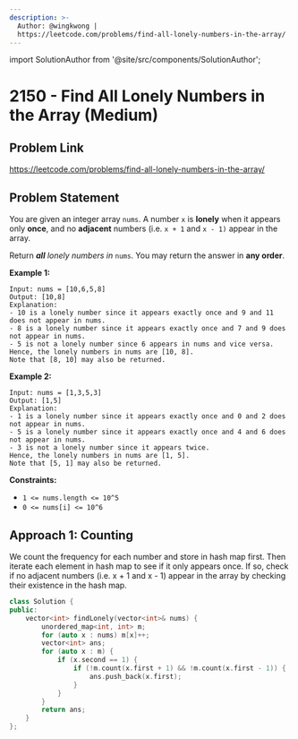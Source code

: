 ```yaml
---
description: >-
  Author: @wingkwong |
  https://leetcode.com/problems/find-all-lonely-numbers-in-the-array/
---
```


import SolutionAuthor from '@site/src/components/SolutionAuthor';

# 2150 - Find All Lonely Numbers in the Array (Medium)

## Problem Link

https://leetcode.com/problems/find-all-lonely-numbers-in-the-array/

## Problem Statement

You are given an integer array `nums`. A number `x` is **lonely** when it appears only **once**, and no **adjacent** numbers (i.e. `x + 1` and `x - 1)` appear in the array.

Return _**all** lonely numbers in_ `nums`. You may return the answer in **any order**.

**Example 1:**

```
Input: nums = [10,6,5,8]
Output: [10,8]
Explanation: 
- 10 is a lonely number since it appears exactly once and 9 and 11 does not appear in nums.
- 8 is a lonely number since it appears exactly once and 7 and 9 does not appear in nums.
- 5 is not a lonely number since 6 appears in nums and vice versa.
Hence, the lonely numbers in nums are [10, 8].
Note that [8, 10] may also be returned.
```

**Example 2:**

```
Input: nums = [1,3,5,3]
Output: [1,5]
Explanation: 
- 1 is a lonely number since it appears exactly once and 0 and 2 does not appear in nums.
- 5 is a lonely number since it appears exactly once and 4 and 6 does not appear in nums.
- 3 is not a lonely number since it appears twice.
Hence, the lonely numbers in nums are [1, 5].
Note that [5, 1] may also be returned.
```

**Constraints:**

* `1 <= nums.length <= 10^5`
* `0 <= nums[i] <= 10^6`

## Approach 1: Counting

We count the frequency for each number and store in hash map first. Then iterate each element in hash map to see if it only appears once. If so, check if no adjacent numbers (i.e. x + 1 and x - 1) appear in the array by checking their existence in the hash map.

<SolutionAuthor name="@wingkwong"/>

```cpp
class Solution {
public:
    vector<int> findLonely(vector<int>& nums) {
        unordered_map<int, int> m;
        for (auto x : nums) m[x]++;
        vector<int> ans;
        for (auto x : m) {
            if (x.second == 1) {
                if (!m.count(x.first + 1) && !m.count(x.first - 1)) {
                    ans.push_back(x.first);
                }
            }
        }
        return ans;
    }
};
```
